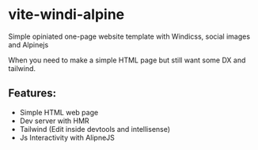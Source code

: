 # vite-windi-alpine
Simple opiniated one-page website template with Windicss, social images and Alpinejs

When you need to make a simple HTML page but still want some DX and tailwind.

## Features:
- Simple HTML web page
- Dev server with HMR
- Tailwind (Edit inside devtools and intellisense)
- Js Interactivity with AlipneJS
